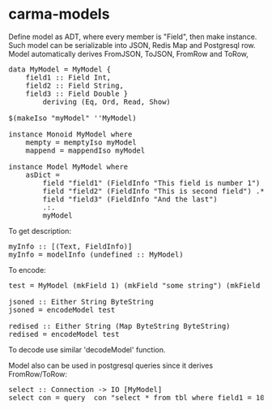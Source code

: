 carma-models
============

Define model as ADT, where every member is "Field", then make instance.
Such model can be serializable into JSON, Redis Map and Postgresql row.
Model automatically derives FromJSON, ToJSON, FromRow and ToRow, 

<pre>
data MyModel = MyModel {
	field1 :: Field Int,
	field2 :: Field String,
	field3 :: Field Double }
		deriving (Eq, Ord, Read, Show)

$(makeIso "myModel" ''MyModel)

instance Monoid MyModel where
	mempty = memptyIso myModel
	mappend = mappendIso myModel

instance Model MyModel where
	asDict =
		field "field1" (FieldInfo "This field is number 1") .**.
		field "field2" (FieldInfo "This is second field") .**.
		field "field3" (FieldInfo "And the last")
		.:.
		myModel
</pre>

To get description:

<pre>
myInfo :: [(Text, FieldInfo)]
myInfo = modelInfo (undefined :: MyModel)
</pre>

To encode:

<pre>
test = MyModel (mkField 1) (mkField "some string") (mkField 1.2)

jsoned :: Either String ByteString
jsoned = encodeModel test

redised :: Either String (Map ByteString ByteString)
redised = encodeModel test
</pre>

To decode use similar 'decodeModel' function.

Model also can be used in postgresql queries since it derives FromRow/ToRow:

<pre>
select :: Connection -> IO [MyModel]
select con = query_ con "select * from tbl where field1 = 10"
</pre>
